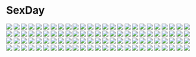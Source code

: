 # SexDay
![](https://konachan.com/jpeg/903d68683065961dc9d991447f910dbc/Konachan.com%20-%20107779%20komori_kei%20lisa_eostre%20pantyhose%20red_eyes%20ribbons%20school_uniform%20twintails%20walkure_romanze%20white_hair.jpg)
![](https://konachan.com/jpeg/6161997bd3b73e9f0d703b6a85832dd6/Konachan.com%20-%20205424%20animal_ears%20boots%20catgirl%20crossover%20glasses%20grass%20group%20kazenokaze%20male%20original%20orimura_ichika%20park%20pointed_ears%20restia%20tail%20thighhighs.jpg)
![](https://konachan.com/jpeg/1823060d93c6d3cb54dc8194c73d522a/Konachan.com%20-%20255674%20hatsune_miku%20long_hair%20magical_mirai_%28vocaloid%29%20numu%20twintails%20vocaloid%20watermark.jpg)
![](https://konachan.com/image/1213defb7122100f1d763c9451081250/Konachan.com%20-%2030122%20kimi_ga_nozomu_eien%20nurse%20tagme.jpg)
![](https://konachan.com/jpeg/6ac4e88313b118d51b3d6290eb155b94/Konachan.com%20-%20221975%20amazuyu_tatsuki%20game_cg%20nekone_%28utawarerumono%29%20tagme%20utawarerumono%20utawarerumono_itsuwari_no_kamen.jpg)
![](https://konachan.com/jpeg/0d73cc203c4a9c73a8ef8d289b6db0ee/Konachan.com%20-%20232886%20blindfold%20dress%20headband%20nier%20nier%3A_automata%20panties%20pod_%28nier%3A_automata%29%20short_hair%20sword%20tea_%28nakenashi%29%20thighhighs%20underwear%20weapon%20white_hair.jpg)
![](https://konachan.com/image/a413a918d48b819ad5ec345130ee61c7/Konachan.com%20-%20181116%20bandage%20gloves%20gray_eyes%20jittsu%20jpeg_artifacts%20long_hair%20mechagirl%20navel%20original%20pink_hair.jpg)
![](https://konachan.com/jpeg/bff4b523d60bf4627fa670eed507f4b2/Konachan.com%20-%20231559%20blush%20bow%20breasts%20gray_hair%20hatsuyuki_sakura%20hontani_kanae%20long_hair%20pink_eyes%20saga_planets%20school_uniform%20skirt%20tamaki_sakura.jpg)
![](https://konachan.com/image/868687f4242f988a15353d126fa56988/Konachan.com%20-%20196694%20aliasing%20anthropomorphism%20book%20bow%20brown_hair%20computer%20dress%20drink%20green_eyes%20jinyuan712%20kantai_collection%20pantyhose%20paper%20short_hair.jpg)
![](https://konachan.com/jpeg/1284af2267798b8c464b20a0dd94d0c1/Konachan.com%20-%20171438%20alia%27s_carnival%20breasts%20cameltoe%20dengeki_hime%20long_hair%20mitha%20nipples%20no_bra%20open_shirt%20panties%20shinomori_yumi%20thighhighs%20twintails%20underwear%20wet.jpg)
![](https://konachan.com/image/ece2e5bdfb1a9831ddb1bfb648afd3bf/Konachan.com%20-%20108211%20blonde_hair%20breasts%20cleavage%20green_eyes%20kawahara_makoto%20male%20nina_autumn%20promia%20red_eyes%20red_hair%20rinowahl%20taiyou_no_promia%20takeya_masami%20towel.jpg)
![](https://konachan.com/jpeg/b4b6be2009fd9f5cd665c24ba4ca7588/Konachan.com%20-%20107847%20akemi_homura%20mahou_shoujo_madoka_magica%20pisoshi.jpg)
![](https://konachan.com/jpeg/8fc6f0ee7de7b5b691163fd491daf9b7/Konachan.com%20-%20197768%202girls%20barefoot%20bow%20building%20clouds%20dress%20flowers%20food%20horns%20jakoujika%20kneehighs%20long_hair%20original%20ponytail%20scenic%20stars%20sunset%20tree%20watermark.jpg)
![](https://konachan.com/image/99be7427c60746a57911014c595a8652/Konachan.com%20-%20116173%20hatori_uta%20koku%20mirai_nostalgia%20panties%20purple_software%20short_hair%20underwear.jpg)
![](https://konachan.com/image/1e46066876ee63b014dab9ab48947166/Konachan.com%20-%20105084%20animal%20cat%20emerane%20kaenbyou_rin%20multiple_tails%20reiuji_utsuho%20tail%20touhou.jpg)
![](https://konachan.com/jpeg/1959b9a1e52e11c0c95a960475040744/Konachan.com%20-%20111529%20aqua_hair%20bicolored_eyes%20hatachi%20hatsune_miku%20headphones%20long_hair%20skirt%20thighhighs%20twintails%20vocaloid.jpg)
![](https://konachan.com/jpeg/afd4bbc058aaef859d2a2d3dd03b7584/Konachan.com%20-%20164968%20accela%20ass%20bed%20blush%20breasts%20brown_eyes%20game_cg%20garter%20headdress%20long_hair%20male%20panties%20pink_hair%20red_hair%20short_hair%20thighhighs%20tigre_soft%20underwear.jpg)
![](https://konachan.com/jpeg/de1c83b7ce2f83c395a0ba02e0e45435/Konachan.com%20-%20139813%20asteel_runastia%20astronauts%20breasts%20erect%21%20game_cg%20gray_hair%20horns%20long_hair%20nipples%20piromizu%20pointed_ears%20tail%20thighhighs%20wings.jpg)
![](https://konachan.com/image/2dbeda4fc8ffcafab8f5938b74f135cb/Konachan.com%20-%20305597%20apron%20aqua_eyes%20black_hair%20breasts%20dark_skin%20demon%20fang%20gradient%20headband%20maid%20nasu_na%20original%20red_eyes%20skirt%20succubus%20tail%20thighhighs%20wings.jpg)
![](https://konachan.com/image/5a153c652516a713d465d2ba1bc42f9f/Konachan.com%20-%2045457%20aqua_eyes%20black_hair%20korie_riko%20long_hair%20tagme%20twintails.jpg)
![](https://konachan.com/jpeg/a9ffc6e99cd1e6f75e0e40520f04cda1/Konachan.com%20-%20221780%20alesha_hammond%20game_cg%20seiken_tsukai_no_proposition%20yuitsuki_karin.jpg)
![](https://konachan.com/image/df4aaf363b22d81bfebca015af0c87a0/Konachan.com%20-%2013857%20asakura_nanao%20hagiwara_tomoe%20hat%20lyrical_lyric%20mikeou%20petals%20school_uniform%20takami_rin%20thighhighs.jpg)
![](https://konachan.com/image/efddb10a1bf3975a686fa11053f5e48a/Konachan.com%20-%2057862%20animal_ears%20bikini%20blush%20calendar%20cameltoe%20catgirl%20erect_nipples%20k-on%21%20nakano_azusa%20swimsuit%20wave_ride.jpg)
![](https://konachan.com/jpeg/0431c011d5a238e5b032c680e38b9575/Konachan.com%20-%20239064%20akitsuki_fuuka%20fuuka%20tagme_%28artist%29%20white.jpg)
![](https://konachan.com/jpeg/f47ce4f2727617fd5f46d1525d40bcd8/Konachan.com%20-%20176306%20blonde_hair%20chama_%28painter%29%20cross%20ex_rumia%20feathers%20red_eyes%20rumia%20short_hair%20tie%20touhou%20wings.jpg)
![](https://konachan.com/image/33ac1b34d4e427eb9e2016c096446380/Konachan.com%20-%2084916%20amagi_yukiko%20nipples%20nude%20persona%20persona_3%20persona_4.jpg)
![](https://konachan.com/image/48e844333baae59498db60cf233c99a3/Konachan.com%20-%2050035%20akiyama_mio%20breasts%20candy%20cleavage%20k-on%21%20kotobuki_tsumugi%20lollipop%20nekomamire%20open_shirt%20tainaka_ritsu%20thighhighs%20white.jpg)
![](https://konachan.com/jpeg/c990a7801471fc2a17b2c26f1782f7d6/Konachan.com%20-%20242991%20anthropomorphism%20black_eyes%20black_hair%20glasses%20headband%20kantai_collection%20mika_pikazo%20school_uniform%20short_hair%20watermark%20white.jpg)
![](https://konachan.com/image/1a33ba77e66d8b3b036a0b61c4fc2b65/Konachan.com%20-%20264066%20ass%20bed%20brown_eyes%20brown_hair%20censored%20jpeg_artifacts%20nopan%20nude%20original%20penis%20saori_%28unsomnus%29%20short_hair%20thighhighs%20unsomnus%20watermark.jpg)
![](https://konachan.com/image/b4f0f8cb079c8710d62cff0f7e8d1939/Konachan.com%20-%20123945%20gloves%20original%20red_eyes%20rezi%20tagme%20white_hair.jpg)
![](https://konachan.com/image/4c21e26bd20c46be0e42b47761c3ecc9/Konachan.com%20-%20170774%20all_male%20blue_eyes%20blue_hair%20k_%28anime%29%20katana%20leaves%20long_hair%20male%20mariwai_%28marireroy%29%20sword%20tie%20umbrella%20weapon%20white%20yatogami_kurou.jpg)
![](https://konachan.com/image/ec907d818e0055b1ccb10b916dcca533/Konachan.com%20-%2070256%20artoria_pendragon_%28all%29%20blonde_hair%20fate_%28series%29%20fate_stay_night%20green_eyes%20saber%20skirt.jpg)
![](https://konachan.com/image/b1c703bd3964f12e6925fe45c9159e3a/Konachan.com%20-%2073298%20animal_ears%20black_hair%20bunnygirl%20houraisan_kaguya%20inaba_tewi%20long_hair%20red_eyes%20reisen_udongein_inaba%20ribbons%20short_hair%20skirt%20thighhighs%20touhou%20wink.jpg)
![](https://konachan.com/jpeg/77b891f0490743f4da57dda247e66ec2/Konachan.com%20-%20168495%20anal%20anus%20blue_eyes%20blush%20breasts%20censored%20cum%20dragon%20long_hair%20navel%20nipples%20nishieda%20original%20penis%20pink_hair%20pussy%20scan%20sex%20stockings%20wet.jpg)
![](https://konachan.com/jpeg/cd2b53dabed3621bc7f34f487a016479/Konachan.com%20-%20153608%20brown_eyes%20brown_hair%20caidychen%20original%20petals%20school_uniform%20thighhighs%20white.jpg)
![](https://konachan.com/image/37f8ec82497a0896404ea7ad2dd82ca2/Konachan.com%20-%20148356%20alissa%20animal%20deian%20mabinogi%20moon%20nele%20night%20sheep%20tupai%20wierd_cat.jpg)
![](https://konachan.com/image/ca86a6a8ae6d09ab435dc8e528749a3f/Konachan.com%20-%20289901%20ameto_yuki%20animal_ears%20blush%20breasts%20brown_hair%20bunny_ears%20bunnygirl%20flowers%20kimono%20long_hair%20original%20purple_eyes%20tail%20watermark%20yukata.jpg)
![](https://konachan.com/jpeg/e90e079d5e9939e975c04af92be8d625/Konachan.com%20-%20123719%20bed%20blonde_hair%20blue_eyes%20blush%20bra%20furumiya_elis%20game_cg%20long_hair%20nanatsu_no_fushigi_no_owarutoki%20navel%20panties%20thighhighs%20ueda_ryou%20underwear.jpg)
![](https://konachan.com/jpeg/2a12c0df9fe7ddbbbd9fb4d10517c66d/Konachan.com%20-%20164476%20blonde_hair%20breasts%20censored%20fang%20front_wing%20game_cg%20grisaia_no_kajitsu%20grisaia_no_rakuen%20nipples%20penis%20pussy%20sex%20thighhighs%20twintails%20watanabe_akio.jpg)
![](https://konachan.com/jpeg/374163fa2aa99a17c0e17715b6824269/Konachan.com%20-%20279397%20animal_ears%20barefoot%20bell%20blue_eyes%20catgirl%20game_cg%20nanahara_fuuko%20nekogami-sama_to_nanatsuboshi_-imouto_no_ane-%20nude%20purple_hair%20suimya.jpg)
![](https://konachan.com/image/cdfffd7c996bd949ebeaf3a1ed84b4cc/Konachan.com%20-%20190524%20bicolored_eyes%20blue_hair%20boots%20doyouwantto%20erect_nipples%20gloves%20katana%20navel%20no_bra%20original%20shorts%20sword%20thighhighs%20weapon.jpg)
![](https://konachan.com/image/f99daea408a00f0dcbc40c6946d77601/Konachan.com%20-%20141087%20black_hair%20blonde_hair%20blue_eyes%20brown_hair%20miyamoto_konatsu%20okita_sawa%20sakai_wakana%20school_uniform%20tari_tari.jpg)
![](https://konachan.com/jpeg/0f052609d483c745329fc35b4153a4c9/Konachan.com%20-%20301094%20bed%20blush%20breast_hold%20breasts%20brown_hair%20close%20no_bra%20open_shirt%20original%20pasdar%20purple_eyes%20shirt%20short_hair.jpg)
![](https://konachan.com/image/f164d26934c2d588c73ed6ca79999e00/Konachan.com%20-%2015937%20angel%20blue%20blue_eyes%20candy%20dress%20ribbons%20sakurazawa_izumi%20short_hair%20wings.jpg)
![](https://konachan.com/image/5aba55a68ff5b3c736d5496d26fd535d/Konachan.com%20-%20247051%202girls%20animal_ears%20ball%20blonde_hair%20blush%20bunny_ears%20foxgirl%20garter%20green_eyes%20long_hair%20mask%20original%20pink_hair%20shrine%20stairs%20tail%20torii%20usagihime.jpg)
![](https://konachan.com/image/f983aa73943a5d5cd1f73394fce817d1/Konachan.com%20-%20110607%20ano_hi_mita_hana_no_namae_wo_bokutachi_wa_mada_shiranai%20blue_eyes%20dress%20gray_hair%20honma_meiko%20iroha_%28shiki%29%20petals%20sky%20tears.jpg)
![](https://konachan.com/jpeg/40dabc029e21a82a92035d278a7ec7aa/Konachan.com%20-%20291702%202girls%20blush%20breasts%20green_eyes%20long_hair%20navel%20nipples%20no_bra%20panties%20panty_pull%20purple_hair%20ryuuga_shou%20shirt_lift%20short_hair%20underwear%20white.jpg)
![](https://konachan.com/image/b76418570e5143982fd16eb812fafedc/Konachan.com%20-%2090093%20akiyama_mio%20k-on%21%20school_uniform%20sky%20snow%20tainaka_ritsu.jpg)
![](https://konachan.com/jpeg/bf67fcdb766cc69e3ecf4aa5d332f288/Konachan.com%20-%2078139%20hatsune_miku%20miku_append%20twintails%20vocaloid.jpg)
![](https://konachan.com/jpeg/c3740873f5cb5e8245a42b7a3d53db5d/Konachan.com%20-%20252692%20barefoot%20breasts%20gradient%20kobayashi_rindou%20logo%20long_hair%20mstivoy%20navel%20nipples%20nude%20orange_eyes%20pussy%20red_hair%20uncensored%20watermark.jpg)
![](https://konachan.com/image/6043f8b6e76ccd03b0d12f5ce9c20f5c/Konachan.com%20-%2099104%20brown_hair%20catgirl%20crying%20dress%20green_eyes%20green_hair%20group%20hat%20long_hair%20red_eyes%20red_hair%20short_hair%20skirt%20stars%20thighhighs%20touhou%20weapon%20wings.jpg)
![](https://konachan.com/image/b70831723a0c222907332f7dd3943dec/Konachan.com%20-%20274027%20blonde_hair%20braids%20elbow_gloves%20flowers%20gloves%20long_hair%20orange_eyes%20ponytail%20red%20rose%20stockings%20sword_art_online%20thighhighs%20yuuki_asuna.jpg)
![](https://konachan.com/image/a3bcda03ac0e35a7a37dcaf716368c8d/Konachan.com%20-%20268791%20animal%20aqua_eyes%20bird%20bow%20breasts%20cleavage%20clouds%20cubies_%28tiger_205%29%20dress%20feathers%20flowers%20headdress%20long_hair%20pink_hair%20rose%20sky%20thighhighs%20zero_two.jpg)
![](https://konachan.com/jpeg/48f96cbfa16de322ea04db362d7d45df/Konachan.com%20-%2018526%20close%20rahxephon.jpg)
![](https://konachan.com/image/016aa81699cf7576503d2f9ad764989b/Konachan.com%20-%20307398%20clouds%20kenzo_093%20original%20scenic%20sky%20snow%20stars%20sunset.jpg)
![](https://konachan.com/image/9652b9d86c8748631b33fd1121d1c43c/Konachan.com%20-%20187756%201000-chan%20ass%20bikini%20blue_hair%20blush%20kanora%20oizumi%20pink_eyes%20short_hair%20sky%20swim_ring%20swimsuit%20twintails.jpg)
![](https://konachan.com/jpeg/b8fe83745aa9217c18edb3a66dbd541f/Konachan.com%20-%20201182%20bath%20bathtub%20breasts%20empress%20footjob%20game_cg%20glasses%20kimijima_yukari%20nipples%20nude%20penis%20sei_shoujo%20starless%20uncensored.jpg)
![](https://konachan.com/image/0e2330928bd88c11f1c158f5d5853138/Konachan.com%20-%20147574%20bra%20breasts%20brown_hair%20classy_cranberry%27s%20cleavage%20green_eyes%20happoubi_jin%20jpeg_artifacts%20kusunoki_miu%20long_hair%20open_shirt%20panties%20underwear%20white.jpg)
![](https://konachan.com/image/822e0de2c79940a167d98c72bb7cd397/Konachan.com%20-%20288663%20animal_ears%20foxgirl%20japanese_clothes%20ohagi_%28ymnky%29%20original%20short_hair%20tail%20uniform.jpg)
![](https://konachan.com/image/84f84b324a3fc8e982a252908eb24947/Konachan.com%20-%20225625%20animal%20beach%20bikini%20breasts%20cleavage%20clouds%20d.va%20erect_nipples%20fish%20long_hair%20mecha%20navel%20orange_eyes%20overwatch%20red_hair%20sky%20swimsuit%20water.jpg)
![](https://konachan.com/image/9c913110638af8004a0e21dfd6884714/Konachan.com%20-%20299998%20akiru_%28igel-flutter%29%20blush%20brown_hair%20green_eyes%20long_hair%20original%20school_uniform%20skirt.jpg)
![](https://konachan.com/image/924f431438eb3fbb61c7092b65754d92/Konachan.com%20-%2063115%20brown_eyes%20green_hair%20headphones%20ipod%20original%20saitou_tsukasa%20thighhighs%20twintails%20zettai_ryouiki.jpg)
![](https://konachan.com/image/966db397c42eadafc2a4c8808594699f/Konachan.com%20-%20233874%20akashio%20blush%20bow%20brown_eyes%20dress%20girls_und_panzer%20headband%20long_hair%20shimada_arisu%20teddy_bear.jpg)
![](https://konachan.com/image/869e2ecd628bd46117401b0e1c04fb71/Konachan.com%20-%2064035%20blush%20censored%20cum%20favorite%20fellatio%20game_cg%20orange_eyes%20ototsu_yume%20panties%20penis%20ribbons%20shida_kazuhiro%20short_hair%20topless%20underwear%20white_hair.jpg)
![](https://konachan.com/image/919a9ffb0f0cce446722d0550fbf937a/Konachan.com%20-%2094183%20chinese_clothes%20chinese_dress%20flowers%20gloves%20gokou_ruri%20ore_no_imouto_ga_konna_ni_kawaii_wake_ga_nai%20oyari_ashito%20panties%20purple_hair%20rose%20underwear.jpg)
![](https://konachan.com/jpeg/1e8b8f0ff589c5e75d1fe120934755b0/Konachan.com%20-%2020283%20blue_hair%20bow%20bunny%20chibi%20disgaea%20doll%20pleinair%20red_eyes%20short_hair%20zoom_layer.jpg)
![](https://konachan.com/image/dd03a3cc6cc0840e450cb8a683904d9a/Konachan.com%20-%20140725%20doll%20hirasawa_yui%20k-on%21%20nakano_azusa%20tagme.jpg)
![](https://konachan.com/image/d061365b85710f1d5c3aedc68c8ee558/Konachan.com%20-%2099839%20black_hair%20blonde_hair%20blue_eyes%20blue_hair%20braids%20cat_smile%20glasses%20kyuubee%20miki_sayaka%20pink_eyes%20pink_hair%20red_eyes%20red_hair%20short_hair%20tomoe_mami.jpg)
![](https://konachan.com/image/be9b1c96002b1e56a7fab7ce4f9defbc/Konachan.com%20-%20114675%20black_hair%20blush%20breasts%20erect_nipples%20horns%20long_hair%20original%20pointed_ears%20tagme%20third-party_edit.jpg)
![](https://konachan.com/jpeg/acab0044bc1f063b808c096afac1bd7d/Konachan.com%20-%20225116%20all_male%20black_hair%20close%20ensemble_stars%21%20japanese_clothes%20male%20rain%20red_eyes%20sakuma_rei%20tagme_%28artist%29%20umbrella%20waifu2x%20water%20yukata.jpg)
![](https://konachan.com/jpeg/34c4d8247a322d8add8c67e67b857b35/Konachan.com%20-%20145108%20ass%20bicolored_eyes%20blush%20long_hair%20masiroke%20original%20panties%20pink%20stockings%20underwear%20white_hair.jpg)
![](https://konachan.com/jpeg/fd7f60c6b9ea0480298850ef20577bd2/Konachan.com%20-%20225409%20aqua_eyes%20aqua_hair%20breasts%20danfer3%20green_hair%20league_of_legends%20long_hair%20navel%20nipples%20nude%20pussy%20sona_buvelle%20uncensored.jpg)
![](https://konachan.com/jpeg/3ab56ce51233650a46701ba582055515/Konachan.com%20-%20246642%20black_hair%20blonde_hair%20bow%20busoushinkimms%20chibi%20group%20horns%20male%20original%20red_eyes%20red_hair%20short_hair%20shorts%20umbrella.jpg)
![](https://konachan.com/image/61d62e58f7034f9d2d82e4323b06e4d7/Konachan.com%20-%20305146%20animal%20arknights%20bath%20bathtub%20bubbles%20fish%20long_hair%20nude%20red_eyes%20sheya%20signed%20skadi_%28arknights%29%20water.jpg)
![](https://konachan.com/jpeg/63265b8224aa86e1556c9aae53e2244b/Konachan.com%20-%20198222%202girls%20blonde_hair%20braids%20brown_eyes%20brown_hair%20kiniro_mosaic%20kujou_karen%20long_hair%20matsubara_honoka%20megami%20mimata_hiroshi%20purple_eyes%20scan%20waitress.jpg)
![](https://konachan.com/image/0ad42fefe145505215d443684de67fa2/Konachan.com%20-%20198641%20armor%20ass%20braids%20breasts%20cleavage%20green_eyes%20horns%20long_hair%20navel%20original%20panties%20pink_hair%20pointed_ears%20realmbw%20thighhighs%20underwear%20weapon.jpg)
![](https://konachan.com/jpeg/ae77bd742b57dd42f074b837068068d8/Konachan.com%20-%20278205%20aliasing%20aqua_eyes%20blush%20haru_%28re_ilust%29%20headphones%20long_hair%20nakano_miku%20panties%20pantyhose%20red_hair%20school_uniform%20skirt%20underwear%20undressing.jpg)
![](https://konachan.com/jpeg/7ded4ac6f46ffd2a2619758ca9e6344a/Konachan.com%20-%20207265%20baicha%20breasts%20long_hair%20nipples%20original%20pointed_ears%20third-party_edit%20white.jpg)
![](https://konachan.com/image/b7f228cefb477443f5e7442359c91367/Konachan.com%20-%20221461%20vocaloid%20voiceroid%20yoshino_ryou%20yuzuki_yukari.jpg)
![](https://konachan.com/image/48ea8abd335b0a8ef41ddc1e336dac2d/Konachan.com%20-%20219721%20ahri_%28league_of_legends%29%20animal_ears%20black_hair%20foxgirl%20league_of_legends%20ling_%28vivianling%29%20long_hair%20multiple_tails%20tail.jpg)
![](https://konachan.com/image/b6854ba2bffc7e661d16af99033635f0/Konachan.com%20-%20183540%202girls%20aixioo%20blonde_hair%20breasts%20cleavage%20elbow_gloves%20gloves%20i-58_%28kancolle%29%20long_hair%20red_eyes%20red_hair%20wedding%20wedding_attire%20wink.jpg)
![](https://konachan.com/image/28c088d5cd6a9ea61709cd9050a653d2/Konachan.com%20-%2060190%20black_hair%20garter_belt%20misaki_kurehito%20purple_eyes%20signed%20tie%20watermark.jpg)
![](https://konachan.com/image/08f16181b5e7758f74fcacf3e4b1527e/Konachan.com%20-%2018761%20blue_eyes%20orange_hair%20pangya%20pipin%20scarf%20short_hair%20sky%20titanboo.jpg)
![](https://konachan.com/image/095f4bfe00016f7c70a555daa437457a/Konachan.com%20-%209346%20fate_testarossa%20mahou_shoujo_lyrical_nanoha%20mahou_shoujo_lyrical_nanoha_a%27s%20takamachi_nanoha.jpg)
![](https://konachan.com/image/643eab2fb1e738913f1693c3fd6b933b/Konachan.com%20-%2016952%20lucy_maria_misora%20pink_hair%20skirt%20to_heart%20to_heart_2%20white.jpg)
![](https://konachan.com/image/a18665969f5908234f01e13504d89fbd/Konachan.com%20-%20223564%20ass%20dress%20fire_emblem%20fire_emblem_fates%20fire_emblem_if%20kero_sweet%20long_hair%20panties%20pink_hair%20pointed_ears%20red_eyes%20signed%20sword%20underwear%20weapon.jpg)
![](https://konachan.com/image/7117ab719db705edd77e7e92732c749d/Konachan.com%20-%20219631%20armor%20gun%20infukun%20katana%20male%20original%20pixiv_fantasia%20samurai%20sword%20weapon.jpg)
![](https://konachan.com/jpeg/5024ec35b1faa601c88e9211e15642d2/Konachan.com%20-%20281992%20anus%20blush%20breasts%20censored%20choker%20dosu_%28doseven%29%20green_eyes%20navel%20nipples%20nude%20original%20purple_hair%20pussy%20pussy_juice%20short_hair%20spread_pussy.jpg)
![](https://konachan.com/jpeg/d85378984641425b493766ac94621aa3/Konachan.com%20-%20293231%20bed%20bell%20blush%20breasts%20collar%20cropped%20gloves%20navel%20no_bra%20original%20panties%20purple_eyes%20short_hair%20signed%20spread_legs%20stockings%20underboob%20underwear.jpg)
![](https://konachan.com/image/a862a725545c5d5b0c1e5bd4679f22dd/Konachan.com%20-%20292365%202girls%20animal%20barefoot%20bed%20blue_eyes%20blush%20cat%20fuiba_fuyu%20headband%20kafuu_chino%20loli%20long_hair%20purple_hair%20short_hair%20shorts%20signed%20twintails.jpg)
![](https://konachan.com/image/1841e7d56e62ff3f4651db28473e600d/Konachan.com%20-%2013142%20darker_than_black%20hei.jpg)
![](https://konachan.com/image/88c6e8765ecb1173160c7e6cd3c33063/Konachan.com%20-%20168752%20ass%20bikini%20black_hair%20breasts%20cleavage%20green_eyes%20original%20ponytail%20scan%20sumeragi_kohaku%20swimsuit%20white.jpg)
![](https://konachan.com/image/e1a713952de6ba448738032e3d8490ea/Konachan.com%20-%2015074%20mushihime-sama.jpg)
![](https://konachan.com/image/fea78a50b442ffa4f6d11b4e38cc111c/Konachan.com%20-%2077074%20black_rock_shooter%20katana%20kuroi_mato%20sword%20weapon.jpg)
![](https://konachan.com/image/50ec893ef6178705e2820d311aba4046/Konachan.com%20-%20132949%20c.z.%20clouds%20flowers%20scenic%20sunset%20touhou%20water.jpg)
![](https://konachan.com/image/28c83a9914e98975086ce48d14eb35aa/Konachan.com%20-%2072349%20blonde_hair%20blue_eyes%20guitar%20instrument%20japanese_clothes%20kagamine_rin%20short_hair%20vocaloid.jpg)
![](https://konachan.com/jpeg/cac5a762fee2e60b9d378ca9e39d09c0/Konachan.com%20-%2088819%20bed%20blush%20breasts%20censored%20cum%20game_cg%20kuyou_sarasa%20long_hair%20marmalade%20mikeou%20nipples%20pantyhose%20pussy%20spread_pussy%20torn_clothes.jpg)
![](https://konachan.com/jpeg/5cee87cc7618607235f6dd3d35400690/Konachan.com%20-%20292381%20barefoot%20bikini_top%20blonde_hair%20blush%20clouds%20hoodie%20kuroonehalf%20long_hair%20original%20shorts%20sky%20water%20watermark%20yellow_eyes.jpg)
![](https://konachan.com/image/85a6a9e9ec9c2d41092142a328cf22a6/Konachan.com%20-%20114887%202girls%20anthropomorphism%20bandaid%20breasts%20nipples%20nude%20tagme%20yurina.jpg)
![](https://konachan.com/image/b4b40213e75876e7fa4c8e8b29d47a7c/Konachan.com%20-%2046977%20carnelian%20instrument%20violin.jpg)
